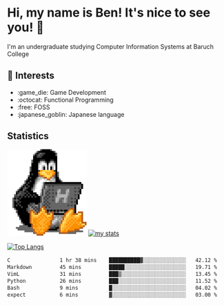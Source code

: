 # Hi, my name is Ben! It's nice to see you! :penguin:
I'm an undergraduate studying Computer Information Systems at Baruch College

## :notebook: Interests 
<ul>
	<li> :game_die: Game Development </li>
	<li> :octocat: Functional Programming </li>
	<li> :free: FOSS </li>
	<li> :japanese_goblin: Japanese language </li>
</ul>

## Statistics

![Tux Pengiun!](tux-linux-penguin.gif)
[![my stats](https://github-readme-stats.vercel.app/api?username=benlodz&showing_icons=true&theme=tokyonight)](https://github.com/anuraghazra/github-readme-stats)

[![Top Langs](https://github-readme-stats.vercel.app/api/top-langs/?username=benlodz&layout=compact)](https://github.com/anuraghazra/github-readme-stats)

<!--START_SECTION:waka-->

```text
C                1 hr 38 mins    ██████████▓░░░░░░░░░░░░░░   42.12 %
Markdown         45 mins         █████░░░░░░░░░░░░░░░░░░░░   19.71 %
VimL             31 mins         ███▒░░░░░░░░░░░░░░░░░░░░░   13.45 %
Python           26 mins         ███░░░░░░░░░░░░░░░░░░░░░░   11.52 %
Bash             9 mins          █░░░░░░░░░░░░░░░░░░░░░░░░   04.02 %
expect           6 mins          ▓░░░░░░░░░░░░░░░░░░░░░░░░   03.00 %
```

<!--END_SECTION:waka-->
<!--
**benlodz/benlodz** is a ✨ _special_ ✨ repository because its `README.md` (this file) appears on your GitHub profile.

Here are some ideas to get you started:

- 🔭 I’m currently working on ...
- 🌱 I’m currently learning ...
- 👯 I’m looking to collaborate on ...
- 🤔 I’m looking for help with ...
- 💬 Ask me about ...
- 📫 How to reach me: ...
- 😄 Pronouns: ...
- ⚡ Fun fact: ...
-->
